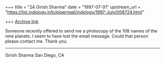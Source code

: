 +++
title = "24 Girish Sharma"
date = "1997-07-01"
upstream_url = "https://list.indology.info/pipermail/indology/1997-July/008724.html"

+++
[Archive link](https://list.indology.info/pipermail/indology/1997-July/008724.html)

Someone recently offered to send me a photocopy of the
108 names of the nine planets.  I seem to have lost the
email message.  Could that person please contact me.
Thank you.


-------------------------------------------------------

Girish Sharma
San Diego, CA





